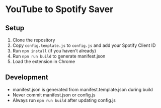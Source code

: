 # YouTube to Spotify Saver

## Setup
1. Clone the repository
2. Copy `config.template.js` to `config.js` and add your Spotify Client ID
3. Run `npm install` (if you haven't already)
4. Run `npm run build` to generate manifest.json
5. Load the extension in Chrome

## Development
- manifest.json is generated from manifest.template.json during build
- Never commit manifest.json or config.js
- Always run `npm run build` after updating config.js